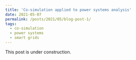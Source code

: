 ```yaml
---
title: 'Co-simulation applied to power systems analysis'
date: 2021-05-07
permalink: /posts/2021/05/blog-post-1/
tags:
  - co-simulation
  - power systems
  - smart grids
---
```


This post is under construction.

